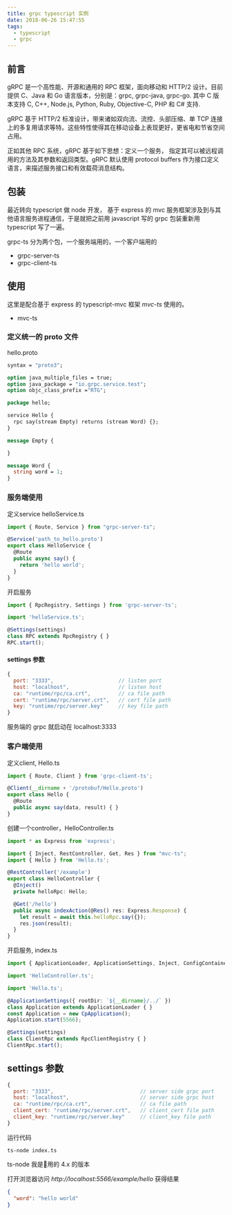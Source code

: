 ```yaml
---
title: grpc typescript 实例
date: 2018-06-26 15:47:55
tags:
  - typescript
  - grpc
---
```

## 前言
gRPC  是一个高性能、开源和通用的 RPC 框架，面向移动和 HTTP/2 设计。目前提供 C、Java 和 Go 语言版本，分别是：grpc, grpc-java, grpc-go. 其中 C 版本支持 C, C++, Node.js, Python, Ruby, Objective-C, PHP 和 C# 支持.

gRPC 基于 HTTP/2 标准设计，带来诸如双向流、流控、头部压缩、单 TCP 连接上的多复用请求等特。这些特性使得其在移动设备上表现更好，更省电和节省空间占用。

正如其他 RPC 系统，gRPC 基于如下思想：定义一个服务， 指定其可以被远程调用的方法及其参数和返回类型。gRPC 默认使用 protocol buffers 作为接口定义语言，来描述服务接口和有效载荷消息结构。

## 包装
最近转向 typescript 做 node 开发， 基于 express 的 mvc 服务框架涉及到与其他语言服务进程通信，于是就把之前用 javascript 写的 grpc 包装重新用 typescript 写了一遍。

grpc-ts 分为两个包，一个服务端用的，一个客户端用的
* grpc-server-ts
* grpc-client-ts

## 使用
这里是配合基于 express 的 typescript-mvc 框架 *mvc-ts* 使用的。
* mvc-ts
### 定义统一的 proto 文件
hello.proto
```proto
syntax = "proto3";

option java_multiple_files = true;
option java_package = "io.grpc.service.test";
option objc_class_prefix ="RTG";

package hello;

service Hello {
  rpc say(stream Empty) returns (stream Word) {};
}

message Empty {

}

message Word {
  string word = 1;
}
```

### 服务端使用
定义service
helloService.ts
```ts
import { Route, Service } from "grpc-server-ts";

@Service('path_to_hello.proto')
export class HelloService {
  @Route
  public async say() {
    return 'hello world';
  }
}
```
开启服务
```ts
import { RpcRegistry, Settings } from 'grpc-server-ts';

import 'helloService.ts';

@Settings(settings)
class RPC extends RpcRegistry { }
RPC.start();
```
#### settings 参数
```js
{
  port: "3333",                     // listen port
  host: "localhost",                // listen host
  ca: "runtime/rpc/ca.crt",         // ca file path
  cert: "runtime/rpc/server.crt",   // cert file path
  key: "runtime/rpc/server.key"     // key file path
}
```
服务端的 grpc 就启动在 localhost:3333

### 客户端使用
定义client, Hello.ts
```ts
import { Route, Client } from 'grpc-client-ts';

@Client(__dirname + '/protobuf/Hello.proto')
export class Hello {
  @Route
  public async say(data, result) { }
}
```
创建一个controller，HelloController.ts
```ts
import * as Express from 'express';

import { Inject, RestController, Get, Res } from "mvc-ts";
import { Hello } from 'Hello.ts';

@RestController('/example')
export class HelloController {
  @Inject()
  private helloRpc: Hello;

  @Get('/hello')
  public async indexAction(@Res() res: Express.Response) {
    let result = await this.helloRpc.say({});
    res.json(result);
  }
}
```

开启服务, index.ts
```ts
import { ApplicationLoader, ApplicationSettings, Inject, ConfigContainer } from 'mvc-ts';

import 'HelloController.ts';

import 'Hello.ts';

@ApplicationSettings({ rootDir: `${__dirname}/../` })
class Application extends ApplicationLoader { }
const Application = new CpApplication();
Application.start(5566);

@Settings(settings)
class ClientRpc extends RpcClientRegistry { }
ClientRpc.start();
```
## settings 参数
```js
{
  port: "3333",                            // server side grpc port
  host: "localhost",                       // server side grpc host
  ca: "runtime/rpc/ca.crt",                // ca file path
  client_cert: "runtime/rpc/server.crt",   // client_cert file path
  client_key: "runtime/rpc/server.key"     // client_key file path
}
```

运行代码
```
ts-node index.ts
```
ts-node 我是用的 4.x 的版本

打开浏览器访问 *http://localhost:5566/example/hello* 获得结果
```json
{
  "word": "hello world"
}
```